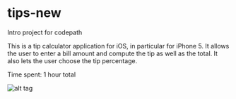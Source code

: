 # tips-new
Intro project for codepath

This is a tip calculator application for iOS, in particular for iPhone 5.
It allows the user to enter a bill amount and compute the tip as well as the
total. It also lets the user choose the tip percentage.

Time spent: 1 hour total

![alt tag](https://raw.github.com/Musicophilia/tips-new/master/tips-demo-1.gif)